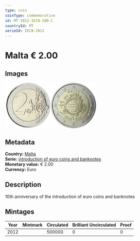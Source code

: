 ```yaml
---
type: coin
coinType: commemorative
id: MT-2012-IECB-200-C
countryId: MT
serieId: IECB-2012
---
```


# Malta € 2.00

## Images

<img src="../../Images/common-2007-200.webp" height="150" alt="Front image"><img src="Images/MT-2012-200.webp" height="150" alt="Back image">

## Metadata

**Country:** [Malta](../../Countries/Malta/index.md)\
**Serie:** [introduction of euro coins and banknotes](index.md)\
**Monetary value:** € 2.00\
**Currency:** Euro

## Description

10th anniversary of the introduction of euro coins and banknotes

## Mintages

| Year | Mintmark | Circulated | Brilliant Uncirculated | Proof |
| ---- | -------- | ---------- | ---------------------- | ----- |
| 2012 |          | 500000     | 0                      | 0     |

